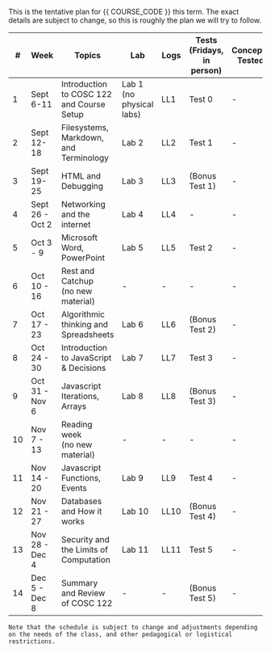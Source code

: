This is the tentative plan for {{ COURSE_CODE }} this term.
The exact details are subject to change, so this is roughly the plan we will try to follow.


| #  | Week            | Topics                                    | Lab    | Logs | Tests (Fridays, in person) | Concepts Tested |
|----|-----------------|-------------------------------------------|--------|------|----------------------------|-----------------|
| 1  | Sept 6-11       | Introduction to COSC 122 and Course Setup | Lab 1 (no physical labs)  | LL1  | Test 0                     | -               |
| 2  | Sept 12-18      | Filesystems, Markdown, and Terminology    | Lab 2  | LL2  | Test 1                     | -               |
| 3  | Sept 19-25      | HTML and Debugging                        | Lab 3  | LL3  | (Bonus Test 1)             | -               |
| 4  | Sept 26 - Oct 2 | Networking and the internet               | Lab 4  | LL4  | -                          | -               |
| 5  | Oct 3 - 9       | Microsoft Word, PowerPoint                | Lab 5  | LL5  | Test 2                     | -               |
| 6  | Oct 10 - 16     | Rest and Catchup <br />(no new material)  | -      | -    | -                          | -               |
| 7  | Oct 17 - 23     | Algorithmic thinking and Spreadsheets     | Lab 6  | LL6  | (Bonus Test 2)             | -               |
| 8  | Oct 24 - 30     | Introduction to JavaScript & Decisions    | Lab 7  | LL7  | Test 3                     | -               |
| 9  | Oct 31 - Nov 6  | Javascript Iterations, Arrays             | Lab 8  | LL8  | (Bonus Test 3)             | -               |
| 10 | Nov 7 - 13      | Reading week <br />(no new material)      | -      | -    | -                          | -               |
| 11 | Nov 14 - 20     | Javascript Functions, Events              | Lab 9  | LL9  | Test 4                     | -               |
| 12 | Nov 21 - 27     | Databases and How it works                | Lab 10 | LL10 | (Bonus Test 4)             | -               |
| 13 | Nov 28 - Dec 4  | Security and the Limits of Computation    | Lab 11 | LL11 | Test 5                     | -               |
| 14 | Dec 5 - Dec 8   | Summary and Review of COSC 122            | -      | -    | (Bonus Test 5)             | -               |

```{note}
Note that the schedule is subject to change and adjustments depending on the needs of the class, and other pedagogical or logistical restrictions.
```

<!-- 

Lecture number online based on stuff Seva sent me

- 1 Introduction to the course.
- 2 Computer Terminology, Computer Internals and Operation

- 3 Networking and the Internet 
- 4 HTML

- 5 Debugging Problems 
- 6 Information Representation (consider cut)

- 7 Computer Organization (consider cut)

- Word Processing Programs 
- Presentation Programs

- 8 Spreadsheets
- 9 Algorithmic Thinking

- 10 JavaScript: Basics 
- 11 JavaScript: Decisions

- 12 JavaScript: Iteration and Arrays 
- 13 JavaScript: Functions and Events

- 14 JavaScript: Programming Forms
- 15 Databases (consider cut)

- 15 Database Programs (consider cut)
- 16 How it works

- 17 Security
- 20 Computer Fluency Summary

## Not included

- 19 Computer Limits

## Things I want to introduce

- Markdown
- Filesystems
- Editing on GitHub (not git)
- GitHub Pages

## Labs prior to me taking over

- Lab 1 - Windows and Internet
- Lab 2 - Graphics and images
- Lab 3 - Building a webpage
- Lab 4 - Word
- Lab 5 - PowerPoint
- Lab 6 - Javascript Basics
- Lab 7 - Javascript Iteration
- Lab 8 - Javascript Functions and Events
- Lab 9 - Excel
- Lab 10 - Access
- Lab 11 - HTML/Javascript (Bonus)
- Lab 12 - Javascript Programming (Bonus)

-->

